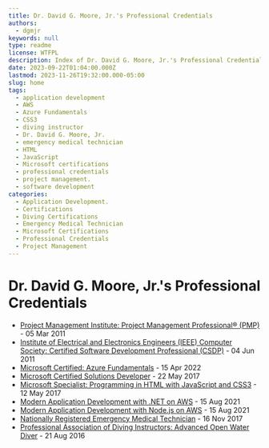 ```yaml
---
title: Dr. David G. Moore, Jr.'s Professional Credentials
authors:
  - dgmjr
keywords: null
type: readme
license: WTFPL
description: Index of Dr. David G. Moore, Jr.'s Professional Credentials
date: 2023-09-22T01:04:00.000Z
lastmod: 2023-11-26T19:32:00.000-05:00
slug: home
tags:
  - application development
  - AWS
  - Azure Fundamentals
  - CSS3
  - diving instructor
  - Dr. David G. Moore, Jr.
  - emergency medical technician
  - HTML
  - JavaScript
  - Microsoft certifications
  - professional credentials
  - project management.
  - software development
categories:
  - Application Development.
  - Certifications
  - Diving Certifications
  - Emergency Medical Technician
  - Microsoft Certifications
  - Professional Credentials
  - Project Management
---
```


# Dr. David G. Moore, Jr.'s Professional Credentials

* [Project Management Institute: Project Management Professional® (PMP)](/certs/PMP.pdf?raw=true) - 05 Mar 2011
* [Institute of Electrical and Electronics Engineers (IEEE) Computer Society: Certified Software Development Professional (CSDP)](/certs/CSDP.pdf?raw=true) - 04 Jun 2011
* [Microsoft Certified: Azure Fundamentals](/certs/Microsoft-Certified-Azure-Fundamentals.pdf?raw=true) - 15 Apr 2022
* [Microsoft Certified Solutions Developer](/certs/Microsoft-Certified-Solutions-Developer.pdf?raw=true) - 22 May 2017
* [Microsoft Specialist: Programming in HTML with JavaScript and CSS3](/certs/Microsoft-Specialist-Programming-in-HTML5-with-JavaScript-and-CSS3.pdf?raw=true) - 12 May 2017
* [Modern Application Development with .NET on AWS](/certs/Modern-Application-Development-with-.NET-on-AWS-Coursera-ELTDV5643ZTG.pdf?raw=true) - 15 Aug 2021
* [Modern Application Development with Node.js on AWS](/certs/Modern-Application-Development-with-Node.js-on-AWS-Coursera-SXVE6XX4NGWN.pdf?raw=true) - 15 Aug 2021
* [Nationally Registered Emergency Medical Technician](/certs/NREMT.pdf?raw=true) - 16 Nov 2017
* [Professional Association of Diving Instructors: Advanced Open Water Diver](/certs/PADI-Advanced-Open-Water-Diver.pdf?raw=true) - 21 Aug 2016

